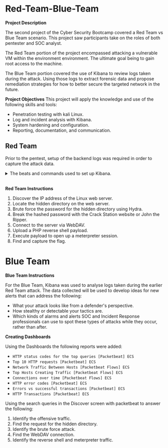 # Red-Team-Blue-Team
**Project Description**

The second project of the Cyber Security Bootcamp covered a Red Team vs Blue Team scenario. This project saw participants take on the roles of both pentester and SOC analyst.

The Red Team portion of the project encompassed attacking a vulnerable VM within the environment environment. The ultimate goal being to gain root access to the machine. 

The Blue Team portion covered the use of Kibana to review logs taken during the attack. Using those logs to extract forensic data and propose remediation strategies for how to better secure the targeted network in the future.

**Project Objectives**
This project will apply the knowledge and use of the following skills and tools:

   * Penetration testing with kali Linux.
   * Log and incident analysis with Kibana.
   * System hardening and configuration.
   * Reporting, documentation, and communication.

## Red Team
Prior to the pentest, setup of the backend logs was required in order to capture the attack data.

<details>
    <summary>The beats and commands used to set up Kibana.</summary>
  <br>

**Filebeat**
  - `filebeat modules enable apache`
  - `filebeat setup`

**Metricbeat**
  - `metricbeat modules enable apache`
  - `metricbeat setup`
  
**Packetbeat**
  - `packetbeat setup`
  
**Restarting to ensure they working and operational**
  - `systemctl restart filebeat`
  - `systemctl restart metricbeat`
  - `systemctl restart packetbeat`
  
</details>

<br>

**Red Team Instructions**
  1. Discover the IP address of the Linux web server.
  2. Locate the hidden directory on the web server.
  3. Brute force the password for the hidden directory using Hydra.
  4. Break the hashed password with the Crack Station website or John the Ripper.
  5. Connect to the server via WebDAV.
  6. Upload a PHP reverse shell payload.
  7. Execute payload to open up a meterpreter session.
  8. Find and capture the flag.

# Blue Team
**Blue Team Instructions**

For the Blue Team, Kibana was used to analyse logs taken during the earlier Red Team attack. The data collected will be used to develop ideas for new alerts that can address the following:

  - What your attack looks like from a defender's perspective.
  - How stealthy or detectable your tactics are.
  - Which kinds of alarms and alerts SOC and Incident Response professionals can use to spot these types of attacks while they occur, rather than after.

**Creating Dashboards**

Using the Dashboards the following reports were added:
  - `HTTP status codes for the top queries [Packetbeat] ECS`
  - `Top 10 HTTP requests [Packetbeat] ECS`
  - `Network Traffic Between Hosts [Packetbeat Flows] ECS`
  - `Top Hosts Creating Traffic [Packetbeat Flows] ECS`
  - `Connections over time [Packetbeat Flows] ECS`
  - `HTTP error codes [Packetbeat] ECS`
  - `Errors vs successful transactions [Packetbeat] ECS`
  - `HTTP Transactions [Packetbeat] ECS`

Using the search queries in the Discover screen with packetbeat to answer the following:
  1. Identify the offensive traffic.
  2. Find the request for the hidden directory.
  3. Identify the brute force attack.
  4. Find the WebDAV connection.
  5. Identify the reverse shell and meterpreter traffic.
